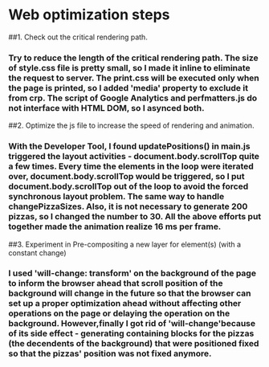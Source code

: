 # Web optimization steps

##1. Check out the critical rendering path.

### Try to reduce the length of the critical rendering path. The size of style.css file is pretty small, so I made it inline to eliminate the request to server. The print.css will be executed only when the page is printed, so I added 'media' property to exclude it from crp. The script of Google Analytics and perfmatters.js do not interface with HTML DOM, so I asynced both.



##2. Optimize the js file to increase the speed of rendering and animation.

### With the Developer Tool, I found updatePositions() in main.js triggered the layout activities - document.body.scrollTop quite a few times. Every time the elements in the loop were iterated over, document.body.scrollTop would be triggered, so I put document.body.scrollTop out of the loop to avoid the forced synchronous layout problem. The same way to handle changePizzaSizes. Also, it is not necessary to generate 200 pizzas, so I changed the number to 30. All the above efforts put together made the animation realize 16 ms per frame.

##3. Experiment in Pre-compositing a new layer for element(s) (with a constant change)

### I used 'will-change: transform' on the background of the page to inform the browser ahead that scroll position of the background will change in the future so that the browser can set up a proper optimization ahead without affecting other operations on the page or delaying the operation on the background. However,finally I got rid of 'will-change'because of its side effect - generating containing blocks for the pizzas (the decendents of the background) that were positioned fixed so that the pizzas' position was not fixed anymore.